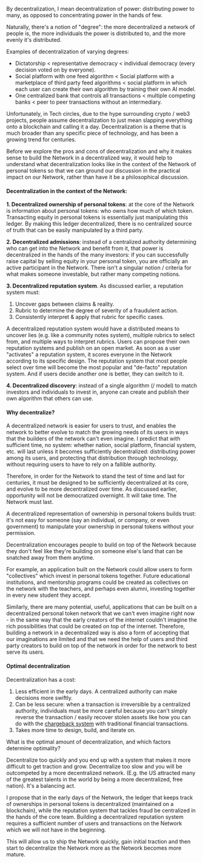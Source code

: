 By decentralization, I mean decentralization of power: distributing power to many, as opposed to concentrating power in the hands of few.

Naturally, there's a notion of "degree": the more decentralized a network of people is, the more individuals the power is distributed to, and the more evenly it's distributed.

Examples of decentralization of varying degrees:
- Dictatorship < representative democracy < individual democracy (every decision voted on by everyone).
- Social platform with one feed algorithm < Social platform with a marketplace of third party feed algorithms < social platform in which each user can create their own algorithm by training their own AI model.
- One centralized bank that controls all transactions < multiple competing banks < peer to peer transactions without an intermediary.

Unfortunately, in Tech circles, due to the hype surrounding crypto / web3 projects, people assume decentralization to just mean slapping everything onto a blockchain and calling it a day. Decentralization is a theme that is much broader than any specific piece of technology, and has been a growing trend for centuries.

Before we explore the pros and cons of decentralization and why it makes sense to build the Network in a decentralized way, it would help to understand what decentralization looks like in the context of the Network of personal tokens so that we can ground our discussion in the practical impact on our Network, rather than have it be a philosophical discussion.

#### Decentralization in the context of the Network:

**1. Decentralized ownership of personal tokens**: at the core of the Network is information about personal tokens: who owns how much of which token. Transacting equity in personal tokens is essentially just manipulating this ledger. By making this ledger decentralized, there is no centralized source of truth that can be easily manipulated by a third party.

**2. Decentralized admissions**: instead of a centralized authority determining who can get into the Network and benefit from it, that power is decentralized in the hands of the many investors: if you can successfully raise capital by selling equity in your personal token, you are officially an active participant in the Network. There isn't a singular notion / criteria for what makes someone investable, but rather many competing notions.

**3. Decentralized reputation system**. As discussed earlier, a reputation system must:
1. Uncover gaps between claims & reality.
2. Rubric to determine the degree of severity of a fraudulent action.
3. Consistently interpret & apply that rubric for specific cases.

A decentralized reputation system would have a distributed means to uncover lies (e.g. like a community notes system), multiple rubrics to select from, and multiple ways to interpret rubrics. Users can propose their own reputation systems and publish on an open market. As soon as a user "activates" a reputation system, it scores everyone in the Network according to its specific design. The reputation system that most people select over time will become the most popular and "de-facto" reputation system. And if users decide another one is better, they can switch to it.

**4. Decentralized discovery**: instead of a single algorithm (/ model) to match investors and individuals to invest in, anyone can create and publish their own algorithm that others can use.

#### Why decentralize?

A decentralized network is easier for users to trust, and enables the network to better evolve to match the growing needs of its users in ways that the builders of the network can't even imagine. I predict that with sufficient time, no system: whether nation, social platform, financial system, etc. will last unless it becomes sufficiently decentralized: distributing power among its users, and protecting that distribution through technology, without requiring users to have to rely on a fallible authority.

Therefore, in order for the Network to stand the test of time and last for centuries, it must be designed to be sufficiently decentralized at its core, and evolve to be more decentralized over time. As discussed earlier, opportunity will not be democratized overnight. It will take time. The Network must last.

A decentralized representation of ownership in personal tokens builds trust: it's not easy for someone (say an individual, or company, or even government) to manipulate your ownership in personal tokens without your permission.

Decentralization encourages people to build on top of the Network because they don't feel like they're building on someone else's land that can be snatched away from them anytime. 

For example, an application built on the Network could allow users to form "collectives" which invest in personal tokens together. Future educational institutions, and mentorship programs could be created as collectives on the network with the teachers, and perhaps even alumni, investing together in every new student they accept.

Similarly, there are many potential, useful, applications that can be built on a decentralized personal token network that we can't even imagine right now - in the same way that the early creators of the internet couldn't imagine the rich possibilities that could be created on top of the internet. Therefore, building a network in a decentralized way is also a form of accepting that our imaginations are limited and that we need the help of users and third party creators to build on top of the network in order for the network to best serve its users.

#### Optimal decentralization

Decentralization has a cost:
1. Less efficient in the early days. A centralized authority can make decisions more swiftly.
2. Can be less secure: when a transaction is irreversible by a centralized authority, individuals must be more careful because you can't simply reverse the transaction / easily recover stolen assets like how you can do with the [chargeback system](https://www.investopedia.com/terms/c/chargeback.asp) with traditional financial transactions.
3. Takes more time to design, build, and iterate on.

What is the optimal amount of decentralization, and which factors determine optimality?

Decentralize too quickly and you end up with a system that makes it more difficult to get traction and grow. Decentralize too slow and you will be outcompeted by a more decentralized network. (E.g. the US attracted many of the greatest talents in the world by being a more decentralized, free nation). It's a balancing act.

I propose that in the early days of the Network, the ledger that keeps track of ownerships in personal tokens is decentralized (maintained on a blockchain), while the reputation system that tackles fraud be centralized in the hands of the core team. Building a decentralized reputation system requires a sufficient number of users and transactions on the Network which we will not have in the beginning.

This will allow us to ship the Network quickly, gain initial traction and then start to decentralize the Network more as the Network becomes more mature.